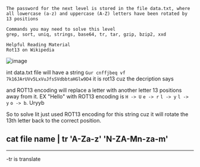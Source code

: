 ```
The password for the next level is stored in the file data.txt, where all lowercase (a-z) and uppercase (A-Z) letters have been rotated by 13 positions

Commands you may need to solve this level
grep, sort, uniq, strings, base64, tr, tar, gzip, bzip2, xxd

Helpful Reading Material
Rot13 on Wikipedia
```

![image](https://github.com/user-attachments/assets/ecbebb3a-4667-4cb8-9087-1c6ddc0119b9)


int data.txt file will have a string  `Gur cnffjbeq vf 7k16JArUVv5LxVuJfsSVdbbtaHGlw9D4`  it is rot13 cuz the decription says

and ROT13 encoding will replace a letter with another letter 13 positions away from it. EX "Hello" with ROT13 encoding is `H -> U` `e -> r` `l -> y` `l -> y` `o -> b`. Uryyb

So to solve  Iit just used ROT13 encoding for this string cuz it will rotate the 13th letter back to the correct position.

## cat file name | tr 'A-Za-z' 'N-ZA-Mn-za-m'

---
-tr is translate 
